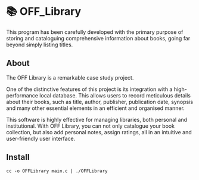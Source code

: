 # 📚 OFF_Library

This program has been carefully developed with the primary purpose of storing and cataloguing comprehensive information about books, going far beyond simply listing titles.

## About
The OFF Library is a remarkable case study project. 

One of the distinctive features of this project is its integration with a high-performance local database. This allows users to record meticulous details about their books, such as title, author, publisher, publication date, synopsis and many other essential elements in an efficient and organised manner.

This software is highly effective for managing libraries, both personal and institutional. With OFF Library, you can not only catalogue your book collection, but also add personal notes, assign ratings, all in an intuitive and user-friendly user interface.

## Install
`cc -o OFFLibrary main.c | ./OFFLibrary`
